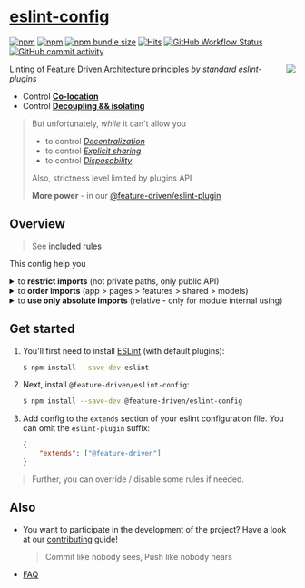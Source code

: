 # [eslint-config](https://www.npmjs.com/package/@feature-driven/eslint-config)

[npm]: https://www.npmjs.com/package/@feature-driven/eslint-config

[![npm](https://img.shields.io/npm/v/@feature-driven/eslint-config?style=flat-square)][npm]
[![npm](https://img.shields.io/npm/dw/@feature-driven/eslint-config?style=flat-square)][npm]
[![npm bundle size](https://img.shields.io/bundlephobia/min/@feature-driven/eslint-config?style=flat-square)][npm]
[![Hits](https://hits.seeyoufarm.com/api/count/incr/badge.svg?url=https%3A%2F%2Fgithub.com%2Ffeature-driven%2Feslint-plugin&count_bg=%2379C83D&title_bg=%23555555&icon=&icon_color=%23E7E7E7&title=hits&edge_flat=true)](https://hits.seeyoufarm.com)
[![GitHub Workflow Status](https://img.shields.io/github/workflow/status/feature-driven/eslint-config/Test%20current%20build?label=tests&style=flat-square)](https://github.com/feature-driven/eslint-config/actions)
[![GitHub commit activity](https://img.shields.io/github/commit-activity/m/feature-driven/eslint-config?style=flat-square)](https://github.com/feature-driven/eslint-config/commits)

<!-- TODO: set later size as 120px (without overlapping!) -->
<img src="https://avatars3.githubusercontent.com/u/74538205?s=92&v=4" align="right">

Linting of [Feature Driven Architecture](https://github.com/feature-driven/wiki) principles *by standard eslint-plugins*

- Control [**Co-location**](https://github.com/feature-driven/wiki#concepts)
- Control [**Decoupling && isolating**](https://github.com/feature-driven/wiki#concepts)

> But unfortunately, *while* it can't allow you
> - to control [*Decentralization*](https://github.com/feature-driven/wiki#concepts)
> - to control [*Explicit sharing*](https://github.com/feature-driven/wiki#concepts)
> - to control [*Disposability*](https://github.com/feature-driven/wiki#concepts)
>
> Also, strictness level limited by plugins API
>
> **More power** - in our [@feature-driven/eslint-plugin](https://github.com/feature-driven/eslint-plugin)

<!--
Uncomment if will be needed

## Table of contents
* [Overview](#overview)
* [Get started](#get-started)
* [Usage](#usage)
* [Also](#also)
-->

## Overview
> See [included rules](/index.js)

This config help you

<details>
<summary>to <b>restrict imports</b> (not private paths, only public API)</summary>

```ts
// Fail
import { Issues } from "pages/issues";
import { IssueDetails } from "features/issue-details"
import { Button } from "shared/components/button";

// Pass
import Routing from "pages"; // specific pages shouldn't be reexported
import { IssueDetails } from "features" // all features should be reexported, for usage
import { Button } from "shared/components"; // all components should be reexported, for usage
```

</details>
<details>
<summary>to <b>order imports</b> (app > pages > features > shared > models)</summary>

```ts
// Fail
import { Helper } from "./helpers";
import axios from "axios";
import { data } from "../fixtures";
import { Button } from "shared/components"
import { IssueDetails, RepoList } from "features"
import { debounce } from "shared/helpers"

// Pass
import axios from "axios"; // 1) external libs
import { IssueDetails, RepoList } from "features" // 2) features
import { Button } from "shared/components" // 3) shared/**
import { debounce } from "shared/helpers"
import { data } from "../fixtures"; // 4) parent
import { Helper } from "./helpers"; // 5) sibling
```

</details>
<details>
<summary>to <b>use only absolute imports</b> (relative - only for module internal using)</summary>

> **NOTE:** Be sure, that your tsconfig allows you to use absolute imports
> - `baseUrl: "./src"`
```ts
// Fail
import Routing from "../../pages"
import { IssueDetails } from "../features";
import { Button } from "../shared/components";

// Pass
import Routing from "pages"
import { IssueDetails } from "features";
import { Button } from "shared/components";
```

</details>

## Get started

1. You'll first need to install [ESLint](http://eslint.org) (with default plugins):
    ```sh
    $ npm install --save-dev eslint
    ```

2. Next, install `@feature-driven/eslint-config`:
    ```sh
    $ npm install --save-dev @feature-driven/eslint-config
    ```

3. Add config to the `extends` section of your eslint configuration file. You can omit the `eslint-plugin` suffix:
    ```json
    {
        "extends": ["@feature-driven"]
    }
    ```

> Further, you can override / disable some rules if needed.

## Also
- You want to participate in the development of the project? Have a look at our [contributing](./CONTRIBUTING.md) guide!
   > Commit like nobody sees, Push like nobody hears
- [FAQ](./FAQ.md)


